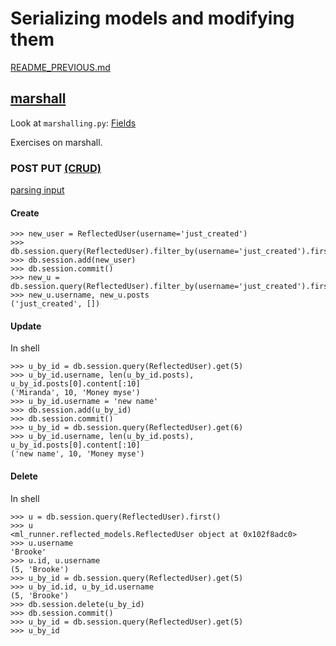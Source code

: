 # Serializing models and modifying them

[README_PREVIOUS.md](./README_PREVIOUS.md)

## [marshall](https://flask-restful.readthedocs.io/en/latest/api.html?highlight=marshall_with#flask_restful.marshal)

Look at `marshalling.py`:
[Fields](https://flask-restful.readthedocs.io/en/latest/api.html?highlight=marshall_with#module-fields)

Exercises on marshall.


### POST PUT [(CRUD)](https://en.wikipedia.org/wiki/Create,_read,_update_and_delete)


[parsing input](https://flask-restful.readthedocs.io/en/latest/api.html?highlight=RequestParser#module-reqparse)

#### Create
```
>>> new_user = ReflectedUser(username='just_created')
>>> db.session.query(ReflectedUser).filter_by(username='just_created').first()
>>> db.session.add(new_user)
>>> db.session.commit()
>>> new_u = db.session.query(ReflectedUser).filter_by(username='just_created').first()
>>> new_u.username, new_u.posts
('just_created', [])
```

#### Update

In shell
```
>>> u_by_id = db.session.query(ReflectedUser).get(5)
>>> u_by_id.username, len(u_by_id.posts), u_by_id.posts[0].content[:10]
('Miranda', 10, 'Money myse')
>>> u_by_id.username = 'new name'
>>> db.session.add(u_by_id)
>>> db.session.commit()
>>> u_by_id = db.session.query(ReflectedUser).get(6)
>>> u_by_id.username, len(u_by_id.posts), u_by_id.posts[0].content[:10]
('new name', 10, 'Money myse')
```

#### Delete

In shell
```
>>> u = db.session.query(ReflectedUser).first()
>>> u
<ml_runner.reflected_models.ReflectedUser object at 0x102f8adc0>
>>> u.username
'Brooke'
>>> u.id, u.username
(5, 'Brooke')
>>> u_by_id = db.session.query(ReflectedUser).get(5)
>>> u_by_id.id, u_by_id.username
(5, 'Brooke')
>>> db.session.delete(u_by_id)
>>> db.session.commit()
>>> u_by_id = db.session.query(ReflectedUser).get(5)
>>> u_by_id
```